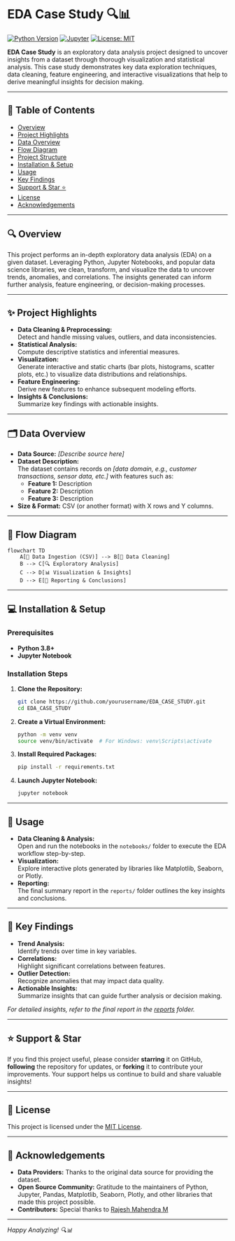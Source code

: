 # EDA Case Study 🔍📊

[![Python Version](https://img.shields.io/badge/Python-3.8%2B-blue.svg)](https://www.python.org/) [![Jupyter](https://img.shields.io/badge/Jupyter-Notebook-orange.svg)](https://jupyter.org/) [![License: MIT](https://img.shields.io/badge/License-MIT-green.svg)](LICENSE)

**EDA Case Study** is an exploratory data analysis project designed to uncover insights from a dataset through thorough visualization and statistical analysis. This case study demonstrates key data exploration techniques, data cleaning, feature engineering, and interactive visualizations that help to derive meaningful insights for decision making.

---

## 📖 Table of Contents

- [Overview](#overview)
- [Project Highlights](#project-highlights)
- [Data Overview](#data-overview)
- [Flow Diagram](#flow-diagram)
- [Project Structure](#project-structure)
- [Installation & Setup](#installation--setup)
- [Usage](#usage)
- [Key Findings](#key-findings)
- [Support & Star ⭐️](#support--star)
- [License](#license)
- [Acknowledgements](#acknowledgements)

---

## 🔍 Overview

This project performs an in-depth exploratory data analysis (EDA) on a given dataset. Leveraging Python, Jupyter Notebooks, and popular data science libraries, we clean, transform, and visualize the data to uncover trends, anomalies, and correlations. The insights generated can inform further analysis, feature engineering, or decision-making processes.

---

## ✨ Project Highlights

- **Data Cleaning & Preprocessing:**  
  Detect and handle missing values, outliers, and data inconsistencies.
- **Statistical Analysis:**  
  Compute descriptive statistics and inferential measures.
- **Visualization:**  
  Generate interactive and static charts (bar plots, histograms, scatter plots, etc.) to visualize data distributions and relationships.
- **Feature Engineering:**  
  Derive new features to enhance subsequent modeling efforts.
- **Insights & Conclusions:**  
  Summarize key findings with actionable insights.

---

## 🗂️ Data Overview

- **Data Source:** *[Describe source here]*
- **Dataset Description:**  
  The dataset contains records on *[data domain, e.g., customer transactions, sensor data, etc.]* with features such as:
  - **Feature 1:** Description
  - **Feature 2:** Description
  - **Feature 3:** Description
- **Size & Format:** CSV (or another format) with X rows and Y columns.

---

## 🔄 Flow Diagram

```mermaid
flowchart TD
    A[📄 Data Ingestion (CSV)] --> B[🧹 Data Cleaning]
    B --> C[🔍 Exploratory Analysis]
    C --> D[📊 Visualization & Insights]
    D --> E[📑 Reporting & Conclusions]
```


---

## 💻 Installation & Setup

### Prerequisites

- **Python 3.8+**
- **Jupyter Notebook**

### Installation Steps

1. **Clone the Repository:**

   ```bash
   git clone https://github.com/yourusername/EDA_CASE_STUDY.git
   cd EDA_CASE_STUDY
   ```

2. **Create a Virtual Environment:**

   ```bash
   python -m venv venv
   source venv/bin/activate  # For Windows: venv\Scripts\activate
   ```

3. **Install Required Packages:**

   ```bash
   pip install -r requirements.txt
   ```

4. **Launch Jupyter Notebook:**

   ```bash
   jupyter notebook
   ```

---

## 🚀 Usage

- **Data Cleaning & Analysis:**  
  Open and run the notebooks in the `notebooks/` folder to execute the EDA workflow step-by-step.
- **Visualization:**  
  Explore interactive plots generated by libraries like Matplotlib, Seaborn, or Plotly.
- **Reporting:**  
  The final summary report in the `reports/` folder outlines the key insights and conclusions.

---

## 🔑 Key Findings

- **Trend Analysis:**  
  Identify trends over time in key variables.
- **Correlations:**  
  Highlight significant correlations between features.
- **Outlier Detection:**  
  Recognize anomalies that may impact data quality.
- **Actionable Insights:**  
  Summarize insights that can guide further analysis or decision making.

*For detailed insights, refer to the final report in the [reports](./reports) folder.*

---

## ⭐️ Support & Star

If you find this project useful, please consider **starring** it on GitHub, **following** the repository for updates, or **forking** it to contribute your improvements. Your support helps us continue to build and share valuable insights!

---

## 📜 License

This project is licensed under the [MIT License](LICENSE).

---

## 🙏 Acknowledgements

- **Data Providers:** Thanks to the original data source for providing the dataset.
- **Open Source Community:** Gratitude to the maintainers of Python, Jupyter, Pandas, Matplotlib, Seaborn, Plotly, and other libraries that made this project possible.
- **Contributors:** Special thanks to 
    [Rajesh Mahendra M](https://www.linkedin.com/in/rajesh-mahendra-m/)
---

*Happy Analyzing! 🔍📊*